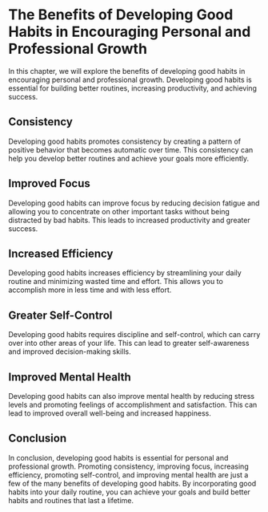 The Benefits of Developing Good Habits in Encouraging Personal and Professional Growth
=========================================================================================================================

In this chapter, we will explore the benefits of developing good habits in encouraging personal and professional growth. Developing good habits is essential for building better routines, increasing productivity, and achieving success.

Consistency
-----------

Developing good habits promotes consistency by creating a pattern of positive behavior that becomes automatic over time. This consistency can help you develop better routines and achieve your goals more efficiently.

Improved Focus
--------------

Developing good habits can improve focus by reducing decision fatigue and allowing you to concentrate on other important tasks without being distracted by bad habits. This leads to increased productivity and greater success.

Increased Efficiency
--------------------

Developing good habits increases efficiency by streamlining your daily routine and minimizing wasted time and effort. This allows you to accomplish more in less time and with less effort.

Greater Self-Control
--------------------

Developing good habits requires discipline and self-control, which can carry over into other areas of your life. This can lead to greater self-awareness and improved decision-making skills.

Improved Mental Health
----------------------

Developing good habits can also improve mental health by reducing stress levels and promoting feelings of accomplishment and satisfaction. This can lead to improved overall well-being and increased happiness.

Conclusion
----------

In conclusion, developing good habits is essential for personal and professional growth. Promoting consistency, improving focus, increasing efficiency, promoting self-control, and improving mental health are just a few of the many benefits of developing good habits. By incorporating good habits into your daily routine, you can achieve your goals and build better habits and routines that last a lifetime.
